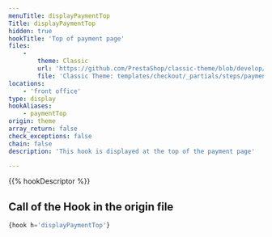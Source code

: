 ```yaml
---
menuTitle: displayPaymentTop
Title: displayPaymentTop
hidden: true
hookTitle: 'Top of payment page'
files:
    -
        theme: Classic
        url: 'https://github.com/PrestaShop/classic-theme/blob/develop/templates/checkout/_partials/steps/payment.tpl'
        file: 'Classic Theme: templates/checkout/_partials/steps/payment.tpl'
locations:
    - 'front office'
type: display
hookAliases:
    - paymentTop
origin: theme
array_return: false
check_exceptions: false
chain: false
description: 'This hook is displayed at the top of the payment page'

---
```


{{% hookDescriptor %}}

## Call of the Hook in the origin file

```php
{hook h='displayPaymentTop'}
```
